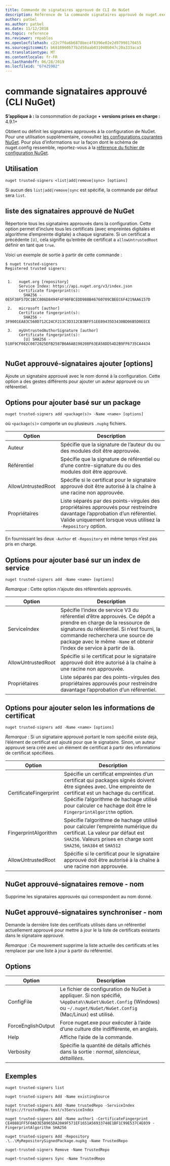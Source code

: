 ```yaml
---
title: Commande de signataires approuvé de CLI de NuGet
description: Référence de la commande signataires approuvé de nuget.exe
author: patbel
ms.author: patbel
ms.date: 11/12/2018
ms.topic: reference
ms.reviewer: rmpablos
ms.openlocfilehash: c22c7f0a6b6878bec4f8396e02e2d97998170455
ms.sourcegitcommit: b6810860b77b2d50aab031040b047c20a333aca3
ms.translationtype: MT
ms.contentlocale: fr-FR
ms.lasthandoff: 06/28/2019
ms.locfileid: "67425982"
---
```

# <a name="trusted-signers-command-nuget-cli"></a>commande signataires approuvé (CLI NuGet)

**S’applique à :** la consommation de package &bullet; **versions prises en charge :** 4.9.1+

Obtient ou définit les signataires approuvés à la configuration de NuGet. Pour une utilisation supplémentaire, consultez [les configurations courantes NuGet](../consume-packages/configuring-nuget-behavior.md). Pour plus d’informations sur la façon dont le schéma de nuget.config ressemble, reportez-vous à la [référence du fichier de configuration NuGet](../reference/nuget-config-file.md).

## <a name="usage"></a>Utilisation

```cli
nuget trusted-signers <list|add|remove|sync> [options]
```

Si aucun des `list|add|remove|sync` est spécifié, la commande par défaut sera `list`.

## <a name="nuget-trusted-signers-list"></a>liste des signataires approuvé de NuGet

Répertorie tous les signataires approuvés dans la configuration. Cette option permet d’inclure tous les certificats (avec empreintes digitales et algorithme d’empreinte digitale) a chaque signataire. Si un certificat a précédente `[U]`, cela signifie qu’entrée de certificat a `allowUntrustedRoot` définir en tant que `true`.

Voici un exemple de sortie à partir de cette commande :

```cli
$ nuget trusted-signers
Registered trusted signers:


 1.   nuget.org [repository]
      Service Index: https://api.nuget.org/v3/index.json
      Certificate fingerprint(s):
        SHA256 - 0E5F38F57DC1BCC806D8494F4F90FBCEDD988B46760709CBEEC6F4219AA6157D

 2.   microsoft [author]
      Certificate fingerprint(s):
        SHA256 - 3F9001EA83C560D712C24CF213C3D312CB3BFF51EE89435D3430BD06B5D0EECE

 3.   myUntrustedAuthorSignature [author]
      Certificate fingerprint(s):
        [U] SHA256 - 518F9CF082C0872025EFB2587B6A6AB198208F63EA58DD54D2B9FF6735CA4434
        
```

## <a name="nuget-trusted-signers-add-options"></a>NuGet approuvé-signataires ajouter [options]

Ajoute un signataire approuvé avec le nom donné à la configuration. Cette option a des gestes différents pour ajouter un auteur approuvé ou un référentiel.

## <a name="options-for-add-based-on-a-package"></a>Options pour ajouter basé sur un package

```cli
nuget trusted-signers add <package(s)> -Name <name> [options]
```

où `<package(s)>` comporte un ou plusieurs `.nupkg` fichiers.

| Option | Description |
| --- | --- |
| Auteur | Spécifie que la signature de l’auteur du ou des modules doit être approuvée. |
| Référentiel | Spécifie que la signature de référentiel ou d’une contre-signature du ou des modules doit être approuvé. |
| AllowUntrustedRoot | Spécifie si le certificat pour le signataire approuvé doit être autorisé à la chaîne à une racine non approuvée. |
| Propriétaires | Liste séparés par des points-virgules des propriétaires approuvés pour restreindre davantage l’approbation d’un référentiel. Valide uniquement lorsque vous utilisez la `-Repository` option. |

En fournissant les deux `-Author` et `-Repository` en même temps n’est pas pris en charge.

## <a name="options-for-add-based-on-a-service-index"></a>Options pour ajouter basé sur un index de service

```cli
nuget trusted-signers add -Name <name> [options]
```

_Remarque_ : Cette option n’ajoute des référentiels approuvés. 

| Option | Description |
| --- | --- |
| ServiceIndex | Spécifie l’index de service V3 du référentiel d’être approuvés. Ce dépôt a prendre en charge de la ressource de signatures du référentiel. Si n’est fourni, la commande recherchera une source de package avec le même `-Name` et obtenir l’index de service à partir de là. |
| AllowUntrustedRoot | Spécifie si le certificat pour le signataire approuvé doit être autorisé à la chaîne à une racine non approuvée. |
| Propriétaires | Liste séparés par des points-virgules des propriétaires approuvés pour restreindre davantage l’approbation d’un référentiel. |

## <a name="options-for-add-based-on-the-certificate-information"></a>Options pour ajouter selon les informations de certificat

```cli
nuget trusted-signers add -Name <name> [options]
```

_Remarque_ : Si un signataire approuvé portant le nom spécifié existe déjà, l’élément de certificat est ajouté pour que le signataire. Sinon, un auteur approuvé sera créé avec un élément de certificat à partir des informations de certificat spécifiées.

| Option | Description |
| --- | --- |
| CertificateFingerprint | Spécifie un certificat empreintes d’un certificat qui packages signés doivent être signées avec. Une empreinte de certificat est un hachage du certificat. Spécifie l’algorithme de hachage utilisé pour calculer ce hachage doit être le `FingerprintAlgorithm` option. |
| FingerprintAlgorithm | Spécifie l’algorithme de hachage utilisé pour calculer l’empreinte numérique du certificat. La valeur par défaut est `SHA256`. Valeurs prises en charge sont `SHA256`, `SHA384` et `SHA512` |
| AllowUntrustedRoot | Spécifie si le certificat pour le signataire approuvé doit être autorisé à la chaîne à une racine non approuvée. |

## <a name="nuget-trusted-signers-remove--name-name"></a>NuGet approuvé-signataires remove - nom <name>

Supprime les signataires approuvés qui correspondent au nom donné.

## <a name="nuget-trusted-signers-sync--name-name"></a>NuGet approuvé-signataires synchroniser - nom <name>

Demande la dernière liste des certificats utilisés dans un référentiel actuellement approuvé pour mettre à jour le la liste de certificats existants dans le signataire approuvé.

_Remarque_ : Ce mouvement supprime la liste actuelle des certificats et les remplacer par une liste à jour à partir du référentiel.

## <a name="options"></a>Options

| Option | Description |
| --- | --- |
| ConfigFile | Le fichier de configuration de NuGet à appliquer. Si non spécifié, `%AppData%\NuGet\NuGet.Config` (Windows) ou `~/.nuget/NuGet/NuGet.Config` (Mac/Linux) est utilisé.|
| ForceEnglishOutput | Force nuget.exe pour exécuter à l’aide d’une culture dite indifférente, en anglais. |
| Help | Affiche l’aide de la commande. |
| Verbosity | Spécifie la quantité de détails affichés dans la sortie : *normal*, *silencieux*, *détaillées*. |

## <a name="examples"></a>Exemples

```cli
nuget trusted-signers list

nuget trusted-signers Add -Name existingSource

nuget trusted-signers Add -Name trustedRepo -ServiceIndex https://trustedRepo.test/v3ServiceIndex

nuget trusted-signers Add -Name author1 -CertificateFingerprint CE40881FF5F0AD3E58965DA20A9F571EF1651A56933748E1BF1C99E537C4E039 -FingerprintAlgorithm SHA256

nuget trusted-signers Add -Repository .\..\MyRepositorySignedPackage.nupkg -Name TrustedRepo

nuget-trusted-signers Remove -Name TrustedRepo

nuget-trusted-signers Sync -Name TrustedRepo
```
